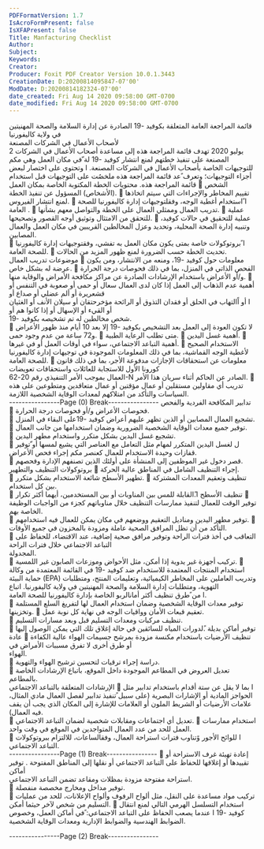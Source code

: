 ```yaml
---
PDFFormatVersion: 1.7
IsAcroFormPresent: false
IsXFAPresent: false
Title: Manfacturing Checklist
Author: 
Subject: 
Keywords: 
Creator: 
Producer: Foxit PDF Creator Version 10.0.1.3443
CreationDate: D:20200814095847-07'00'
ModDate: D:20200814182324-07'00'
date_created: Fri Aug 14 2020 09:58:00 GMT-0700
date_modified: Fri Aug 14 2020 09:58:00 GMT-0700
---
```

قائمة المراجعة العامة المتعلقة بكوفيد -19 الصادرة عن إدارة السلامة 
والصحة المهنيتين في ولاية كاليفورنيا  
لأصحاب الأعمال في الشركات المصنعة  
2 يوليو 2020
تهدف قائمة المراجعة هذه إلى مساعدة أصحاب الأعمال في الشركات المصنعة على تنفيذ خطتهم لمنع  انتشار كوفيد -19  لة ّفي مكان العمل وهي مكم
للتوجيهات الخاصة بأصحاب الأعمال في الشركات المصنعة. ا وتحتوي على اختصار لبعض أجزاء التوجيهات؛ وتعرف  ًعد قائمة المراجعة هذه ملخصُت
على التوجيهات قبل استخدام قائمة المراجعة هذه. 
محتويات الخطة المكتوبة الخاصة بمكان العمل
 الشخص (الأشخاص) المسؤول عن تنفيذ الخطة. 
 تقييم المخاطر والإجراءات التي سيتم اتخاذها لمنع انتشار الفيروس.
 ا ًاستخدام أغطية الوجه، وفقلتوجيهات إدارة كاليفورنيا للصحة العامة .
 تدريب العمال وممثلي العمال على الخطة والتواصل معهم بشأنها. 
 عملية للتحقق من الامتثال وتوثيق أوجه القصور وتصحيحها. 
 عملية للتحقيق في حالات كوفيد، وتنبيه إدارة الصحة المحلية، وتحديد وعزل المخالطين القريبين في مكان العمل والعمال  
المصابين.  
 ا ًبروتوكولات خاصة بمتى يكون مكان العمل به تفشي، وفقتوجيهات إدارة كاليفورنيا للصحة العامة.
 تحديث الخطة حسب الضرورة لمنع ظهور المزيد من الحالات.  
موضوعات تدريب العمال 
 معلومات حول كوفيد -19، ومنعه من الانتشار، ومن يكون عرضة له بشكل خاص. 
 الفحص الذاتي في المنزل، بما في ذلك فحوصات درجة الحرارة و/أو الأعراض باستخدام الإرشادات الصادرة عن مراكز 
مكافحة الأمراض والوقاية منها. 
 أهمية عدم الذهاب إلى العمل إذا كان لدى العمال سعال أو حمى أو صعوبة في التنفس أو قشعريرة أو ألم عضلي أو صداع أو  
ا أو اًالتهاب في الحلق أو فقدان التذوق أو الرائحة مؤخرحتقان أو سيلان الأنف أو الغثيان أو القيء أو الإسهال أو إذا كانوا هم أو  
شخص مخالطين له تم تشخيصه بكوفيد -19.  
 لا تكون العودة إلى العمل بعد التشخيص بكوفيد -19 إلا بعد 10 أيام منذ ظهور الأعراض و72 ساعة من عدم وجود حمى. 
 متى تطلب الرعاية الطبية. 
 أهمية غسل اليدين.
 أهمية التباعد الاجتماعي، سواء في أوقات العمل أو في غيرها.
 الاستخدام الصحيح لأغطية الوجه القماشية، بما في ذلك المعلومات الموجودة في توجيهات إدارة كاليفورنيا للصحة العامة.
 معلومات عن استحقاقات الإجازات مدفوعة الأجر، بما في ذلك  قانون كورونا الأول للاستجابة للعائلات واستحقاقات تعويضات  
العمال بموجب الأمر التنفيذي رقم  20-62-N الصادر عن الحاكم أثناء سريان هذا الأمر. 
 تدريب أي مقاولين مستقلين أو عمال مؤقتين أو عمال متعاقدين ومتطوعين على هذه السياسات والتأكد من امتلاكهم لمعدات 
الوقاية الشخصية اللازمة.  
----------------Page (0) Break----------------
تدابير المكافحة الفردية والفحص  
 فحوصات الأعراض و/أو فحوصات درجة الحرارة.  
 تشجيع العمال المصابين أو الذين تظهر عليهم أعراض كوفيد -19على البقاء في المنزل.  
 توفير جميع معدات الوقاية الشخصية الضرورية وضمان استخدامها من جانب العمال.  
 تشجيع غسل اليدين بشكل متكرر واستخدام مطهر اليدين.  
 ل لغسل اليدين المتكرر لمهام مثل التعامل مع العناصر التي يشيع لمسها أو ّتوفير قفازات وحيدة الاستخدام للعمال كعنصر مكم
إجراء فحص الأعراض.  
 قصر دخول غير الموظفين إلى المنشأة على أولئك الذين تصنفهم الإدارة وفحصهم.   
بروتوكولات التنظيف والتطهير 
 إجراء التنظيف الشامل في المناطق عالية الحركة.  
 تطهير الأسطح شائعة الاستخدام بشكل متكرر. 
 تنظيف وتعقيم المعدات المشتركة بين كل استخدام.  
 تنظيف الأسطح ا.ًالقابلة للمس بين المناوبات أو بين المستخدمين، أيهما أكثر تكرار 
 توفير الوقت للعمال لتنفيذ ممارسات التنظيف خلال مناوباتهم كجزء من الواجبات الوظيفة الخاصة بهم.  
 توفير مطهر اليدين ومناديل التعقيم ووضعهم في مكان يمكن للعمال فيه استخدامهم. 
 التأكد من أن تظل المرافق الصحية عاملة ومزودة بالمخزون في جميع الأوقات.  
 التعاقب في أخذ فترات الراحة وتوفير مرافق صحية إضافية، عند الاقتضاء، للحفاظ على التباعد الاجتماعي خلال فترات الراحة  
المجدولة.  
 تركيب أجهزة غير يدوية إذا أمكن، مثل الأحواض وموزعات الصابون غير اللمسية. 
 استخدام المنتجات المعتمدة للاستخدام ضد كوفيد  -19  في القائمة المعتمدة من وكالة حماية البيئة (EPA) وتدريب العاملين على 
المخاطر الكيميائية، وتعليمات المنتج، ومتطلبات التهوية، ومتطلبات إدارة السلامة والصحة المهنيتين في ولاية كاليفورنيا. اتباع  
ا من ًطرق تنظيف أكثر أمانالربو الخاصة بإدارة كاليفورنيا للصحة العامة.  
 توفير معدات الوقاية الشخصية وضمان استخدام العمال لها لتفريغ السلع المستلمة وتخزينها. 
 تعقيم قبعات الأمان وواقيات الوجه في نهاية كل نوبة عمل.  
 تنظيف مركبات ومعدات التسليم قبل وبعد مسارات التسليم.  
 توفير أماكن بديلة  .ًلدورات المياه للسائقين في حالة إغلاق تلك التي يمكن الوصول إليها عادة 
 تنظيف الأرضيات باستخدام مكنسة مزودة بمرشح جسيمات الهواء عالية الكفاءة أو طرق أخرى لا تفرق مسببات الأمراض في  
الهواء.  
 دراسة إجراء ترقيات لتحسين ترشيح الهواء والتهوية.  
 تعديل العروض في المطاعم الموجودة داخل الموقع، باتباع الإرشادات الخاصة بالمطاعم.  
الإرشادات المتعلقة بالتباعد الاجتماعي 
 ا بما لا يقل عن ستة أقدام باستخدام تدابير مثل الحواجز المادية أو الإشارات البصرية (على سبيل  ًتنفيذ تدابير لفصل العمال مادي
المثال، علامات الأرضيات أو الشريط الملون أو العلامات للإشارة إلى المكان الذي يجب أن يقف فيه العمال).  
 تعديل أي اجتماعات ومقابلات شخصية لضمان التباعد الاجتماعي. 
 استخدام ممارسات العمل للحد من عدد العمال المتواجدين في الموقع في وقت واحد.  
 ا للوائح الأجور وًتناوب فترات استراحة العمال، وفقالساعات، للالتزام ببروتوكولات التباعد الاجتماعي.  
----------------Page (1) Break----------------
 إعادة تهيئة غرف الاستراحة أو تقييدها أو إغلاقها للحفاظ على التباعد الاجتماعي أو نقلها إلى المناطق المفتوحة . توفير أماكن  
استراحة مفتوحة مزودة بمظلات ومقاعد تضمن التباعد الاجتماعي.  
 توفير مداخل ومخارج مخصصة منفصلة.  
 تركيب مواد مساعدة على النقل، مثل ألواح الرفوف وألواح الإعلانات، للحد من عمليات التسليم من شخص لآخر حيثما أمكن. 
 استخدام التسلسل الهرمي التالي لمنع انتقال كوفيد -19  ا عندما يصعب الحفاظ على التباعد الاجتماعي: ًفي أماكن العمل، وخصوص
الضوابط الهندسية والضوابط الإدارية ومعدات الوقاية الشخصية.  
 
----------------Page (2) Break----------------
